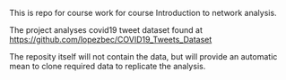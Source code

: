 This is repo for course work for course Introduction to network analysis.

The project analyses covid19 tweet dataset found at https://github.com/lopezbec/COVID19_Tweets_Dataset

The reposity itself will not contain the data, but will provide an automatic mean to clone required data to replicate the analysis.

